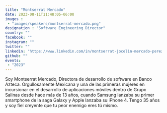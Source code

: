 ```yaml
---
title: "Montserrat Mercado"
date: 2023-08-11T11:48:05-06:00
images : 
 - "images/speakers/montserrat-mercado.png"
designation : "Software Engineering Director"
country: ""
facebook: ""
instagram: ""
twitter: ""
linkedin: "https://www.linkedin.com/in/montserrat-jocelin-mercado-perez"
github: ""
events: 
 - "2023"
---
```


Soy Montserrat Mercado, Directora de desarrollo de software en Banco Azteca. Orgullosamente Mexicana y una de las primeras mujeres en incursionar en el desarrollo de aplicaciones móviles dentro de Grupo Salinas desde hace más de 13 años, cuando Samsung lanzaba su primer smartphone de la saga Galaxy y Apple lanzaba su iPhone 4. Tengo 35 años y soy fiel creyente que tu peor enemigo eres tú mismo. 
